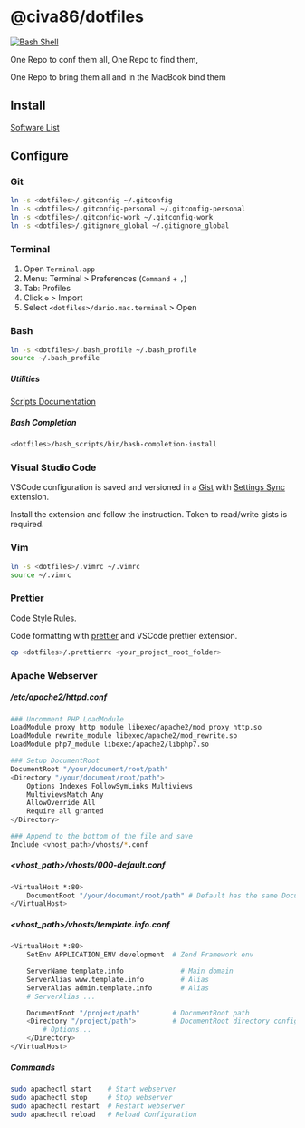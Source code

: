 # @civa86/dotfiles

[![Bash Shell](https://badges.frapsoft.com/bash/v1/bash.png?v=103)](https://github.com/ellerbrock/open-source-badges/)

One Repo to conf them all, One Repo to find them,

One Repo to bring them all and in the MacBook bind them

## Install

[Software List](./INSTALLME.md)

## Configure

### Git

```bash
ln -s <dotfiles>/.gitconfig ~/.gitconfig
ln -s <dotfiles>/.gitconfig-personal ~/.gitconfig-personal
ln -s <dotfiles>/.gitconfig-work ~/.gitconfig-work
ln -s <dotfiles>/.gitignore_global ~/.gitignore_global
```

### Terminal

1. Open `Terminal.app`
2. Menu: Terminal > Preferences (`Command` + `,`)
3. Tab: Profiles
4. Click `⚙` > Import
5. Select `<dotfiles>/dario.mac.terminal` > Open

### Bash

```bash
ln -s <dotfiles>/.bash_profile ~/.bash_profile
source ~/.bash_profile
```

##### Utilities

[Scripts Documentation](./SCRIPTS.md)

##### Bash Completion

```bash
<dotfiles>/bash_scripts/bin/bash-completion-install
```

### Visual Studio Code

VSCode configuration is saved and versioned in a [Gist](https://gist.github.com/civa86/af53375e96402af0761d967643d8fb6e)
with [Settings Sync](https://marketplace.visualstudio.com/items?itemName=Shan.code-settings-sync) extension.

Install the extension and follow the instruction. Token to read/write gists is required.

### Vim

```bash
ln -s <dotfiles>/.vimrc ~/.vimrc
source ~/.vimrc
```

### Prettier

Code Style Rules.

Code formatting with [prettier](https://prettier.io/) and VSCode prettier extension.

```bash
cp <dotfiles>/.prettierrc <your_project_root_folder>
```

### Apache Webserver

##### /etc/apache2/httpd.conf

```bash
### Uncomment PHP LoadModule
LoadModule proxy_http_module libexec/apache2/mod_proxy_http.so
LoadModule rewrite_module libexec/apache2/mod_rewrite.so
LoadModule php7_module libexec/apache2/libphp7.so

### Setup DocumentRoot
DocumentRoot "/your/document/root/path"
<Directory "/your/document/root/path">
    Options Indexes FollowSymLinks Multiviews
    MultiviewsMatch Any
    AllowOverride All
    Require all granted
</Directory>

### Append to the bottom of the file and save
Include <vhost_path>/vhosts/*.conf
```

##### <vhost_path>/vhosts/000-default.conf

```bash
<VirtualHost *:80>
	DocumentRoot "/your/document/root/path" # Default has the same DocumentRoot of httpd.conf
</VirtualHost>
```

##### <vhost_path>/vhosts/template.info.conf

```bash
<VirtualHost *:80>
    SetEnv APPLICATION_ENV development  # Zend Framework env

    ServerName template.info              # Main domain
    ServerAlias www.template.info         # Alias
    ServerAlias admin.template.info       # Alias
    # ServerAlias ...

    DocumentRoot "/project/path"        # DocumentRoot path
    <Directory "/project/path">         # DocumentRoot directory configuration
        # Options...
    </Directory>
</VirtualHost>
```

##### Commands

```bash
sudo apachectl start    # Start webserver
sudo apachectl stop     # Stop webserver
sudo apachectl restart  # Restart webserver
sudo apachectl reload   # Reload Configuration
```
